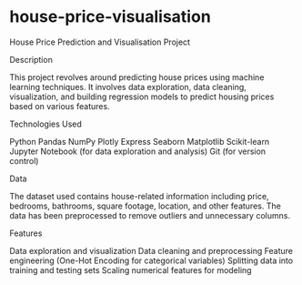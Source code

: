 # house-price-visualisation
House Price Prediction and Visualisation Project

Description

This project revolves around predicting house prices using machine learning techniques. It involves data exploration, data cleaning, visualization, and building regression models to predict housing prices based on various features.

Technologies Used

Python
Pandas
NumPy
Plotly Express
Seaborn
Matplotlib
Scikit-learn
Jupyter Notebook (for data exploration and analysis)
Git (for version control)

Data

The dataset used contains house-related information including price, bedrooms, bathrooms, square footage, location, and other features. The data has been preprocessed to remove outliers and unnecessary columns.

Features

Data exploration and visualization
Data cleaning and preprocessing
Feature engineering (One-Hot Encoding for categorical variables)
Splitting data into training and testing sets
Scaling numerical features for modeling
